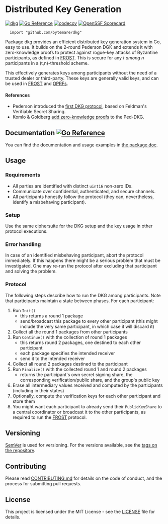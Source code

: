 # Distributed Key Generation
[![dkg](https://github.com/bytemare/dkg/actions/workflows/code-scan.yml/badge.svg)](https://github.com/bytemare/dkg/actions/workflows/code-scan.yml)
[![Go Reference](https://pkg.go.dev/badge/github.com/bytemare/dkg.svg)](https://pkg.go.dev/github.com/bytemare/dkg)
[![codecov](https://codecov.io/gh/bytemare/dkg/branch/main/graph/badge.svg?token=5bQfB0OctA)](https://codecov.io/gh/bytemare/dkg)
[![OpenSSF Scorecard](https://api.securityscorecards.dev/projects/github.com/bytemare/dkg/badge)](https://securityscorecards.dev/viewer/?uri=github.com/bytemare/dkg)

```
  import "github.com/bytemare/dkg"
```

Package dkg provides an efficient distributed key generation system in Go, easy to use.
It builds on the 2-round Pederson DGK and extends it with zero-knowledge proofs to protect against rogue-key attacks of
Byzantine participants, as defined in [FROST](https://eprint.iacr.org/2020/852.pdf).
This is secure for any _t among n_ participants in a (t,n)-threshold scheme.

This effectively generates keys among participants without the need of a trusted dealer or third-party. These keys are
generally valid keys, and can be used in [FROST](https://github.com/bytemare/frost) and [OPRFs](https://github.com/bytemare/oprf).

#### References

- Pederson introduced the [first DKG protocol](https://link.springer.com/chapter/10.1007/3-540-46416-6_47), based on Feldman's Verifiable Secret Sharing.
- Komlo & Goldberg [add zero-knowledge proofs](https://eprint.iacr.org/2020/852.pdf) to the Ped-DKG.

## Documentation [![Go Reference](https://pkg.go.dev/badge/github.com/bytemare/dkg.svg)](https://pkg.go.dev/github.com/bytemare/dkg)

You can find the documentation and usage examples in [the package doc](https://pkg.go.dev/github.com/bytemare/dkg).

## Usage

### Requirements

- All parties are identified with distinct ```uint16``` non-zero IDs.
- Communicate over confidential, authenticated, and secure channels.
- All participants honestly follow the protocol (they can, nevertheless, identify a misbehaving participant).

### Setup

Use the same ciphersuite for the DKG setup and the key usage in other protocol executions.

### Error handling

In case of an identified misbehaving participant, abort the protocol immediately. If this happens there might be a serious
problem that must be investigated. One may re-run the protocol after excluding that participant and solving the problem.

### Protocol

The following steps describe how to run the DKG among participants. Note that participants maintain a state between phases.
For each participant:
1. Run ```Init()```
    - this returns a round 1 package
    - send/broadcast this package to every other participant
      (this might include the very same participant, in which case it will discard it)
2. Collect all the round 1 packages from other participants
3. Run ```Continue()``` with the collection of round 1 packages
    - this returns round 2 packages, one destined to each other participant
    - each package specifies the intended receiver
    - send it to the intended receiver
4. Collect all round 2 packages destined to the participant
5. Run ```Finalize()``` with the collected round 1 and round 2 packages
    - returns the participant's own secret signing share,
      the corresponding verification/public share, and the group's public key
6. Erase all intermediary values received and computed by the participants (including in their states)
7. Optionally, compute the verification keys for each other participant and store them
8. You might want each participant to already send their ```PublicKeyShare``` to a central coordinator or broadcast it 
   to the other participants, as required to run the [FROST](https://github.com/bytemare/frost) protocol.

## Versioning

[SemVer](http://semver.org) is used for versioning. For the versions available, see the [tags on the repository](https://github.com/bytemare/dkg/tags).

## Contributing

Please read [CONTRIBUTING.md](.github/CONTRIBUTING.md) for details on the code of conduct, and the process for submitting pull requests.

## License

This project is licensed under the MIT License - see the [LICENSE](LICENSE) file for details.
